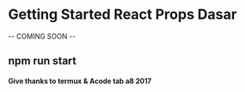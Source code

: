 # Getting Started React Props Dasar

-- COMING SOON --

## npm run start


#### Give thanks to termux & Acode tab a8 2017
